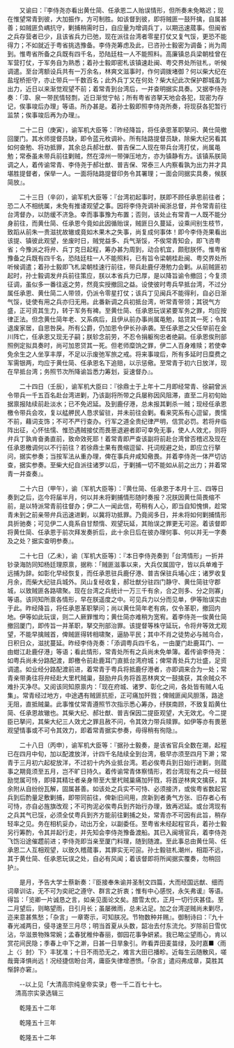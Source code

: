 <!-- { "loadSidebar": true } -->
　　又谕曰：『李侍尧亦看出黄仕简、任承恩二人贻误情形，但所奏未免略迟；现在惟望常青到彼，大加振作，方可制胜。如该督到彼，即将贼匪一鼓歼擒，自属甚善；如贼匪负嵎抗守，剿捕稍需时日，自应量为增调兵丁，以期迅速蒇事。但闽省之兵存营者已少，且该省兵力已弛，现在派往台湾者零星打仗又复气馁，更恐不能得力；不如就近于粤省挑选豫备。李侍尧筹虑及此，已咨孙士毅密为调备；尚为周到。惟粤省所备之兵既有四千名，恐陆廷柱一人不能照料。高廉镇总兵梁朝桂曾在军营打仗，于军务自为熟悉；着孙士毅即密札该镇速赴闽、粤交界处所驻札，听候调遣。至台湾额设兵共有一万余名，林爽文滋事时，作何调拨堵御？何以柴大纪在盐埕桥拒守，亦止带兵一千数百名；此外兵丁又在何处？柴大纪此次保护郡城虽为出力，近日以来渐觉观望不前；着常青到台湾后，一并查明据实具奏。又据李侍尧奏：「漳、泉一带民情轻剽，近日渐觉宁帖；所有粤省咨拏天地会各犯，现密为存记，俟事竣后办理」等语。所办甚是。着孙士毅即照李侍尧所奏，将现获各犯暂行监禁；俟事竣后再为办理』。

　　二十二日（庚寅），谕军机大臣等：『昨经降旨，将任承恩革职拏问、黄仕简撤回厦门。其水师提督员缺，即令蓝元枚调补。所有陆路提督员缺，除柴大纪另看其如何奋勉、将功抵罪，其余总兵郝壮猷、普吉保二人现在带兵台湾打仗，尚属黾勉；常泰虽未带兵前往剿贼，然在漳州一带弹压地方，亦为镇静有方。该镇系朕简调之人，着传谕常青、李侍尧于郝壮猷、普吉保、常泰三人内察看孰为出力并才具堪胜提督者，保举一人。一面将陆路提督印务令其署理；一面会同据实具奏，候朕简放』。

　　二十三日（辛卯），谕军机大臣等：『台湾初起事时，朕即不顾任承恩前往者；恐二人不相统属，未免有推诿观望之事。因将李侍尧调补闽浙总督，并令常青前往台湾督办，以防缓不济急。幸而事事豫为布置；否则，该处止有常青一人既不能分身前往，而黄仕简、任承恩今竟如此因循贻误，贼匪日久蔓延，设乘间别生枝节，致蹈从前朱一贵滋扰故辙或竟如木果木之失事，尚复成何事体！即今李侍尧果看出该提、镇彼此观望，坐废时日，贼党益多、兵气渐馁，不俟常青知会，即飞咨粤省；今豫派之将弁、兵丁克日起程，筹办甚为周到，动合机宜，颇慰朕怀。惟粤省豫备之兵既有四千名，恐陆廷柱一人不能照料，已有旨令梁朝桂赴闽、粤交界处所听候调遣；着孙士毅即飞札梁朝桂速行前往，带兵赴鹿仔港勉力会剿。从前贼匪初起时，孙士毅调发弁兵前往策应，朕以本省兵力已厚，是以降旨谕令撤回；今复须征调，虽似多一番往返之劳，然竟实授撤回之益。设使彼时粤兵早抵台湾，不过分属任承恩、黄仕简二人带领，仍派令零星打仗；该兵丁见闽兵不能得利，自必日渐气馁，徒使有用之兵亦归无用。此番新调之兵初抵台湾，听常青带领；其锐气方盛，正可资其生力，转于军务有裨。至黄仕简、任承恩玩误紧要军务之罪，均应按律正法。但念黄仕简年老、又系病后，且伊从前办事尚属黾勉，姑贷其一死；令其退废家居，自思咎戾。所有公爵，仍加恩令伊长孙承袭。至任承恩之父任举前在金川阵亡，任承恩又现无子嗣；朕轸念前劳，不忍令捐躯徇忠者绝嗣。任承恩俟刑部照例定拟具奏时，尚可加恩贷其一死。但老师糜饷之罪，伊二人百身难赎；若使幸免余生之人坐享丰厚，不足以示废弛军旅之戒。将来事竣后，所有多延时日糜费之军需银两，均应于黄仕简、任承恩名下追赔，以示惩儆。至常青于初六日放洋，现在早抵台湾；务照节次所降谕旨悉力筹划，妥速督办』。

　　二十四日（壬辰），谕军机大臣曰：『徐鼎士于上年十二月即经常青、徐嗣曾派令带兵一千五百名赴台湾进剿，乃该副将所带之兵屡称因风阻滞，直至二月初旬始据禀报陆续前赴淡水；已不免迟延。及到鹿仔港，总未报其剿杀一贼；现经任承恩檄令带兵会攻，复以艋舺民人恳求留驻，并未前往会剿。看来究系有心逗留，畏懦不前，藉词支饰；不可不严行查办。行军之道全贵纪律严明，信赏必罚。若将弁临阵出征，心怀怯懦、惟恐遇贼接仗而畏葸退避者即可幸免无事，使人人效尤，则将弁兵丁孰肯奋勇直前，致命效死耶！着常青即严查该副将前赴台湾曾否稽迟及现在任承恩檄调何以不行前往？若徐鼎士果有畏缩逗留、托词规避之处，即应立行拏问，据实参奏；当按军法从重办理，俾在事兵弁咸知儆畏。并着李侍尧一体严切访查，据实参奏。至柴大纪自派往诸罗以后，于剿捕一切不能如从前之出力；并着常青一并查奏』。

　　二十六日（甲午），谕〔军机大臣等〕：『黄仕简、任承恩于本月十三、四等日奏到之后，迄今将届半月，何以并未将剿捕情形随时奏报？况朕因黄仕简畏缩不前，是以特派常青前往督办；伊二人一闻此信，苟稍有人心，即当自知愧惧，趁常青未到之前亲带弁兵迅速进剿，以冀将功抵罪。乃竟阅多日，并未将如何剿捕情形具折驰奏；可见伊二人竟系自甘颓惰、观望玩延，其贻误之罪更无可逭。着该督即将黄仕简、任承恩于前次拜发奏折后，此十余日后在彼办理何事、何以并无一字奏及之处？据实查明参奏』。

　　二十七日（乙未），谕〔军机大臣等〕：『本日李侍尧奏到「台湾情形」一折并钞录海防同知杨廷理原禀，据称：「贼匪滋事以来，大兵仅属固守，皆以兵单难于远捕为辞。如彰化早经恢复，而任承恩驻兵鹿仔港、普吉保驻兵埔心庄；诸罗收复月余，而柴大纪驻兵城外。凤山复经收复，郝壮猷分驻四门静守、黄仕简驻守郡城，以致贼匪各路啸聚。现在台湾之兵统计一万三千有余，合之则多、分之则寡」等语。该同知所禀各情形，早在朕遥度之中。可见兵力以分而见单，伊等贻误实由于此。昨经降旨，将任承恩革职拏问；尚以黄仕简年老有病，仅令革职，撤回内地。伊等如此玩误，则二人厥罪惟均；黄仕简亦难稍为宽宥。着李侍尧一俟黄仕简撤回厦门，即传旨一并革职，拏交刑部治罪。该提督等株守延玩，令将弁等效尤观望，不能早擒贼首，俾贼匪得转相啸聚，逼胁平民；其中不肖之徒势必与贼乌合，日积日众，滋扰蔓延。昨经李侍尧奏：「添调粤兵四千名，一由厦门赴鹿耳门、一由蚶江赴鹿仔港」等语；看此情形，常青处所有之兵尚未免单簿。着传谕李侍尧：如粤兵尚未分路配渡，即檄令前赴鹿耳门直抵台湾府城；俾常青处兵力壮盛，足资调遣。如业经分路配渡前进，着常青于粤兵将抵鹿仔港者，亦即调来合为一处；常青亲带勇往将弁经赴大里杙贼巢，鼓励弁兵务将首恶林爽文一鼓擒获，其余贼众不难扑灭净尽。又阅该同知原禀内：「现在府城、诸罗、彰化之间，各处皆有贼人屯集」。常青经过地方，中途遇有贼匪抗拒，正可痛加歼戮；俾贼匪闻风胆落，路途无阻，直抵贼巢。此事惟仗常青遵照节次指示悉心筹办，纾朕南顾，不致复蹈黄仕简、任承恩故辙也。其柴大纪、郝壮猷、普吉保因二提臣观望，大无效尤。今二提臣已拏问，其柴大纪三人效尤之罪且赦不问，令其效力带兵赎罪。如伊等亦有畏葸观望情事或不可令其效力，即着常青据实参奏，毋得稍有徇隐』。

　　二十八日（丙申），谕军机大臣等：『据孙士毅奏，是该省官兵全数在潮，起程已在四月中旬，加以配渡放洋，计四千名陆续全到台湾，极早亦须至四月下澣；常青于三月初六起椗放洋，不过初十内外业抵台湾。若必俟粤兵到日始行进剿，则蒇事之期竟须至五月，岂不旷日持久。着传谕常青体察情形，若台湾现有之兵一经鼓励觉属可恃，即择其精壮者亲身带至大里杙贼巢痛加歼戮，将首逆林爽文擒获，其余附从自纷纷瓦解，固属甚善。如该处之兵实不可恃、必须接济，或俟粤省数起官兵到后酌量足敷剿捕，即带同前往，俾新旧间用，庶新到者勇气方张、旧存者心有可恃，亦自必旌旗改观；不可拘泥必俟粤兵到齐始行办理，致再迟延。或台湾现有之兵其气已馁，必须全仗粤兵到齐方能前往剿捕之处，常青亦不可因有此旨，稍存轻率之见。务在相机妥办，动出万全，以副委任。至粤省未经起程官兵，着孙士毅另行筹酌，令其并起行走，并先知会李侍尧豫备渡船。其已入闽境官兵，着李侍尧飞饬沿途催趱前进；李侍尧即当亲至厦门料理，随到随渡。至此事总由黄仕简、任承恩二人互相观望，以致久稽蒇事，其罪实无可逭。孙士毅驻札潮州，相距不远，其于黄仕简、任承恩玩误之处，自必有风闻；着该督即将所闻据实覆奏，勿稍回护』。

　　是月，予告大学士蔡新奏：『臣接奉朱谕并圣制文四篇，大而经国远猷、细而词章训诂，无不可为奕祀之遵守、群言之折衷；惟有中心感悦，永矢弗谖』等语。得旨：「览卿一片诚恳之言，如亲见面论文矣。腊雪太优，正月一切行庆甚佳。至二月望后，则略望雨，日引月长；虽屡微雨，总未沾足。加之台湾逆贼尚未剿尽，迩来意甚焦愁；「杂言」一章寄示，可知朕况。节物数种并赐』。御制诗曰：『九十春光减两日，侵寻速至三月尽；明当首夏从头数，韶冶去付东流允。岁除前日雪优沾，华滋景物殊常婉；孟春犹稚仲春丽，御园花事争妍紧。我已略尘望雨心，肯以赏花间民隐；季春上中下之澣，日甚一日旱象引。昨看弄田麦苗绿，及时嘉■〈雨上〈氵尌〉下〉丰犹准；十日不雨恐无之，难言大田已播畛。近每生云随散风，嗟哉膏泽惧尚远！况经捷信盼台湾，庸臣失律增懑愤。「杂言」遣闷弗成章，莫胜其惭辞亦窘』。

　　--以上见「大清高宗纯皇帝实录」卷一千二百七十七。  
　 
清高宗实录选辑三

　　乾隆五十二年

　　乾隆五十三年

　　乾隆五十二年

